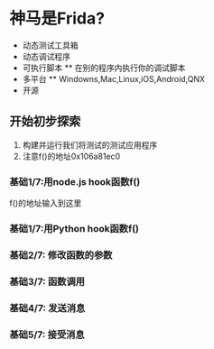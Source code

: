 # 神马是Frida? 
* 动态测试工具箱
* 动态调试程序
* 可执行脚本
** 在别的程序内执行你的调试脚本
* 多平台
** Windowns,Mac,Linux,iOS,Android,QNX
* 开源

## 开始初步探索
1. 构建并运行我们将测试的测试应用程序
2. 注意f()的地址0x106a81ec0

### 基础1/7:用node.js hook函数f()
f()的地址输入到这里

### 基础1/7:用Python hook函数f()

### 基础2/7: 修改函数的参数
### 基础3/7: 函数调用
### 基础4/7: 发送消息
### 基础5/7: 接受消息